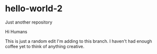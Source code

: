 # hello-world-2
Just another repository

Hi Humans

This is just a random edit I'm adding to this branch. I haven't had enough coffee yet to think of anything creative.
